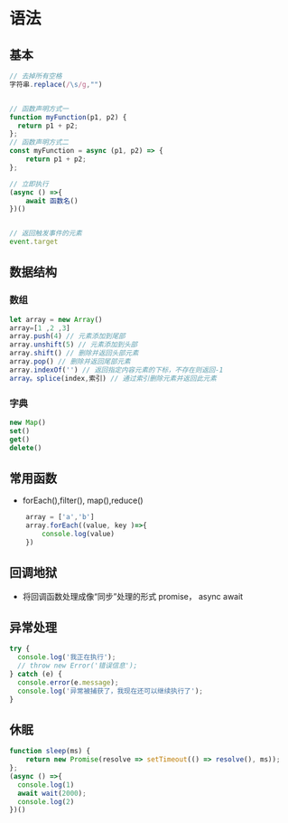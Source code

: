# 语法
## 基本
```js
// 去掉所有空格
字符串.replace(/\s/g,"") 


// 函数声明方式一
function myFunction(p1, p2) {
  return p1 + p2;
};
// 函数声明方式二
const myFunction = async (p1, p2) => {
    return p1 + p2;
};

// 立即执行
(async () =>{
    await 函数名()
})()


// 返回触发事件的元素
event.target 
```


## 数据结构
### 数组
```js
let array = new Array()
array=[1 ,2 ,3]
array.push(4) // 元素添加到尾部
array.unshift(5) // 元素添加到头部
array.shift() // 删除并返回头部元素
array.pop() // 删除并返回尾部元素
array.indexOf('') // 返回指定内容元素的下标，不存在则返回-1
array。splice(index,索引) // 通过索引删除元素并返回此元素
```

### 字典
```js
new Map()
set()
get()
delete()
```

## 常用函数
- forEach(),filter(), map(),reduce()
```js
    array = ['a','b']
    array.forEach((value, key )=>{
        console.log(value)
    })
```

## 回调地狱
- 将回调函数处理成像“同步”处理的形式
promise， async await

## 异常处理
```js
try {	
  console.log('我正在执行');	
  // throw new Error('错误信息');	
} catch (e) {	
  console.error(e.message);	
  console.log('异常被捕获了，我现在还可以继续执行了');
}
```


## 休眠
```js
function sleep(ms) {
    return new Promise(resolve => setTimeout(() => resolve(), ms));
};
(async () =>{
  console.log(1)
  await wait(2000);
  console.log(2)
})()
```